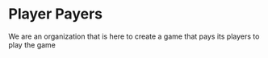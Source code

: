# Player Payers
We are an organization that is here to create a game that pays its players to play the game 
